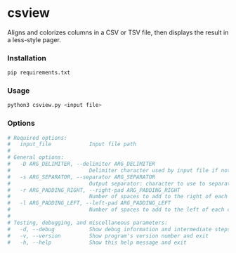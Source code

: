 # csview

Aligns and colorizes columns in a CSV or TSV file, then displays the result in a less-style pager.

### Installation

```bash
pip requirements.txt
```

### Usage

```bash
python3 csview.py <input file>
```

### Options

```bash
# Required options:
#   input_file            Input file path
# 
# General options:
#   -D ARG_DELIMITER, --delimiter ARG_DELIMITER
#                         Delimiter character used by input file if not ',' or tab
#   -s ARG_SEPARATOR, --separator ARG_SEPARATOR
#                         Output separator: character to use to separate columns in output. Default is ' ' (space character)
#   -r ARG_PADDING_RIGHT, --right-pad ARG_PADDING_RIGHT
#                         Number of spaces to add to the right of each column for padding. (Default: 2)
#   -l ARG_PADDING_LEFT, --left-pad ARG_PADDING_LEFT
#                         Number of spaces to add to the left of each column for padding. (Default: 0)
# 
# Testing, debugging, and miscellaneous parameters:
#   -d, --debug           Show debug information and intermediate steps
#   -v, --version         Show program's version number and exit
#   -h, --help            Show this help message and exit
```
